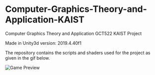 # Computer-Graphics-Theory-and-Application-KAIST
Computer Graphics Theory and Application GCT522 KAIST Project

Made in Unity3d version: 2019.4.40f1

The repository contains the scripts and shaders used for the project as given in the gif below.

![Game Preview](Img/game.gif)